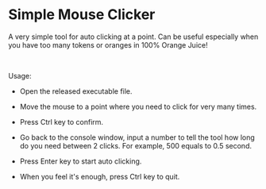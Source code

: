 # Simple Mouse Clicker
A very simple tool for auto clicking at a point.
Can be useful especially when you have too many tokens or oranges in 100% Orange Juice!

<br>

Usage:

- Open the released executable file.

- Move the mouse to a point where you need to click for very many times.

- Press Ctrl key to confirm.

- Go back to the console window, input a number to tell the tool how long do you need between 2 clicks. For example, 500 equals to 0.5 second.

- Press Enter key to start auto clicking.

- When you feel it's enough, press Ctrl key to quit.